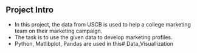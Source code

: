  ## Project Intro
 - In this project, the data from USCB is used to help a college marketing team on their marketing campaign. 
 - The task is to use the given data to develop marketing profiles.
 - Python, Matlibplot, Pandas are used in this# Data_Visuallization
